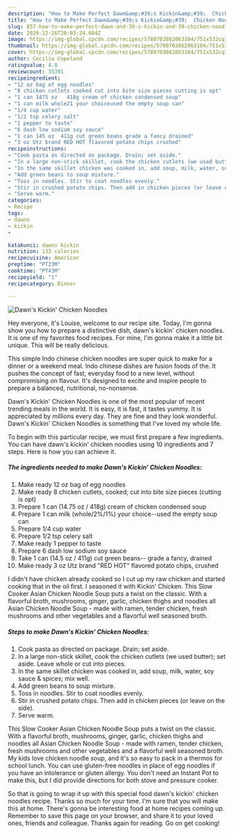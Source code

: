 ```yaml
---
description: "How to Make Perfect Dawn&amp;#39;s Kickin&amp;#39;  Chicken Noodles"
title: "How to Make Perfect Dawn&amp;#39;s Kickin&amp;#39;  Chicken Noodles"
slug: 857-how-to-make-perfect-dawn-and-39-s-kickin-and-39-chicken-noodles
date: 2020-12-26T20:03:24.604Z
image: https://img-global.cpcdn.com/recipes/5780703862063104/751x532cq70/dawns-kickin-chicken-noodles-recipe-main-photo.jpg
thumbnail: https://img-global.cpcdn.com/recipes/5780703862063104/751x532cq70/dawns-kickin-chicken-noodles-recipe-main-photo.jpg
cover: https://img-global.cpcdn.com/recipes/5780703862063104/751x532cq70/dawns-kickin-chicken-noodles-recipe-main-photo.jpg
author: Cecilia Copeland
ratingvalue: 4.8
reviewcount: 35391
recipeingredient:
- "12 oz bag of egg noodles"
- "8 chicken cutlets cooked cut into bite size pieces cutting is opt"
- "1 can 1475 oz   418g cream of chicken condensed soup"
- "1 can milk whole21 your choiceused the empty soup can"
- "1/4 cup water"
- "1/2 tsp celery salt"
- "1 pepper to taste"
- "6 dash low sodium soy sauce"
- "1 can 145 oz  411g cut green beans grade a fancy drained"
- "3 oz Utz brand RED HOT flavored potato chips crushed"
recipeinstructions:
- "Cook pasta as directed on package. Drain; set aside."
- "In a large non-stick skillet, cook the chicken cutlets (we used butter); set aside. Leave whole or cut into pieces."
- "In the same skillet chicken was cooked in, add soup, milk, water, soy sauce &amp; spices; mix well."
- "Add green beans to soup mixture."
- "Toss in noodles. Stir to coat noodles evenly."
- "Stir in crushed potato chips. Then add in chicken pieces (or leave on the side)."
- "Serve warm."
categories:
- Recipe
tags:
- dawns
- kickin
- 

katakunci: dawns kickin  
nutrition: 133 calories
recipecuisine: American
preptime: "PT23M"
cooktime: "PT43M"
recipeyield: "1"
recipecategory: Dinner

---
```



![Dawn&#39;s Kickin&#39;  Chicken Noodles](https://img-global.cpcdn.com/recipes/5780703862063104/751x532cq70/dawns-kickin-chicken-noodles-recipe-main-photo.jpg)

Hey everyone, it's Louise, welcome to our recipe site. Today, I'm gonna show you how to prepare a distinctive dish, dawn&#39;s kickin&#39;  chicken noodles. It is one of my favorites food recipes. For mine, I'm gonna make it a little bit unique. This will be really delicious.

This simple Indo chinese chicken noodles are super quick to make for a dinner or a weekend meal. Indo chinese dishes are fusion foods of the. It pushes the concept of fast, everyday food to a new level, without compromising on flavour. It&#39;s designed to excite and inspire people to prepare a balanced, nutritional, no-nonsense.

Dawn&#39;s Kickin&#39;  Chicken Noodles is one of the most popular of recent trending meals in the world. It is easy, it is fast, it tastes yummy. It is appreciated by millions every day. They are fine and they look wonderful. Dawn&#39;s Kickin&#39;  Chicken Noodles is something that I've loved my whole life.


To begin with this particular recipe, we must first prepare a few ingredients. You can have dawn&#39;s kickin&#39;  chicken noodles using 10 ingredients and 7 steps. Here is how you can achieve it.

<!--inarticleads1-->

##### The ingredients needed to make Dawn&#39;s Kickin&#39;  Chicken Noodles:

1. Make ready 12 oz bag of egg noodles
1. Make ready 8 chicken cutlets, cooked; cut into bite size pieces (cutting is opt)
1. Prepare 1 can (14.75 oz  / 418g) cream of chicken condensed soup
1. Prepare 1 can milk (whole/2%/1%) your choice--used the empty soup can
1. Prepare 1/4 cup water
1. Prepare 1/2 tsp celery salt
1. Make ready 1 pepper to taste
1. Prepare 6 dash low sodium soy sauce
1. Take 1 can (14.5 oz / 411g) cut green beans-- grade a fancy, drained
1. Make ready 3 oz Utz brand &#34;RED HOT&#34; flavored potato chips, crushed


I didn&#39;t have chicken already cooked so I cut up my raw chicken and started cooking that in the oil first. I seasoned it with Kickin&#39; Chicken. This Slow Cooker Asian Chicken Noodle Soup puts a twist on the classic. With a flavorful broth, mushrooms, ginger, garlic, chicken thighs and noodles all Asian Chicken Noodle Soup - made with ramen, tender chicken, fresh mushrooms and other vegetables and a flavorful well seasoned broth. 

<!--inarticleads2-->

##### Steps to make Dawn&#39;s Kickin&#39;  Chicken Noodles:

1. Cook pasta as directed on package. Drain; set aside.
1. In a large non-stick skillet, cook the chicken cutlets (we used butter); set aside. Leave whole or cut into pieces.
1. In the same skillet chicken was cooked in, add soup, milk, water, soy sauce &amp; spices; mix well.
1. Add green beans to soup mixture.
1. Toss in noodles. Stir to coat noodles evenly.
1. Stir in crushed potato chips. Then add in chicken pieces (or leave on the side).
1. Serve warm.


This Slow Cooker Asian Chicken Noodle Soup puts a twist on the classic. With a flavorful broth, mushrooms, ginger, garlic, chicken thighs and noodles all Asian Chicken Noodle Soup - made with ramen, tender chicken, fresh mushrooms and other vegetables and a flavorful well seasoned broth. My kids love chicken noodle soup, and it&#39;s so easy to pack in a thermos for school lunch. You can use gluten-free noodles in place of egg noodles if you have an intolerance or gluten allergy. You don&#39;t need an Instant Pot to make this, but I did provide directions for both stove and pressure cooker. 

So that is going to wrap it up with this special food dawn&#39;s kickin&#39;  chicken noodles recipe. Thanks so much for your time. I'm sure that you will make this at home. There's gonna be interesting food at home recipes coming up. Remember to save this page on your browser, and share it to your loved ones, friends and colleague. Thanks again for reading. Go on get cooking!

